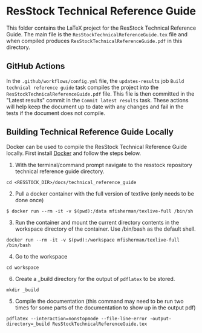 # ResStock Technical Reference Guide

This folder contains the LaTeX project for the ResStock Technical Reference Guide.
The main file is the `ResStockTechnicalReferenceGuide.tex` file and when compiled produces `ResStockTechnicalReferenceGuide.pdf` in this directory. 

## GitHub Actions
In the `.github/workflows/config.yml` file, the `updates-results` job `Build technical reference guide` task compiles the project into the `ResStockTechnicalReferenceGuide.pdf` file.
This file is then committed in the "Latest results" commit in the `Commit latest results` task.
These actions will help keep the document up to date with any changes and fail in the tests if the document does not compile.

## Building Technical Reference Guide Locally
Docker can be used to compile the ResStock Technical Reference Guide locally. First install [Docker](https://www.docker.com/) and follow the steps below.

1. With the terminal/command prompt navigate to the resstock repository technical reference guide directory.

```
cd <RESSTOCK_DIR>/docs/technical_reference_guide
```

2. Pull a docker container with the full version of textlive (only needs to be done once)

```
$ docker run --rm -it -v $(pwd):/data mfisherman/texlive-full /bin/sh
```

3. Run the container and mount the current directory contents in the workspace directory of the container. Use /bin/bash as the default shell.

```
docker run --rm -it -v $(pwd):/workspace mfisherman/texlive-full /bin/bash
```

4. Go to the workspace

```
cd workspace
```

6. Create a _build directory for the output of `pdflatex` to be stored.
```
mkdir _build
```

5. Compile the documentation (this command may need to be run two times for some parts of the documentation to show up in the output pdf)

```
pdflatex --interaction=nonstopmode --file-line-error -output-directory=_build ResStockTechnicalReferenceGuide.tex
```

